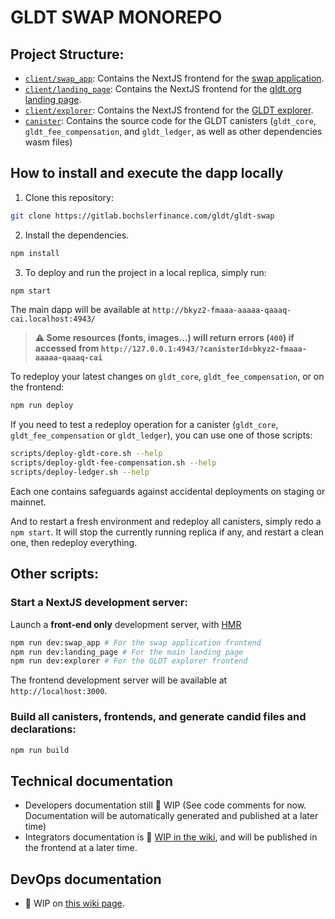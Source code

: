 # GLDT SWAP MONOREPO

## Project Structure:

- [`client/swap_app`](client/swap_app/): Contains the NextJS frontend for the [swap application](https://app.gldt.org).
- [`client/landing_page`](client/landing_page/): Contains the NextJS frontend for the [gldt.org landing page](https://gldt.org).
- [`client/explorer`](client/explorer): Contains the NextJS frontend for the [GLDT explorer](https://explorer.gldt.org).
- [`canister`](canister/): Contains the source code for the GLDT canisters (`gldt_core`, `gldt_fee_compensation`, and `gldt_ledger`, as well as other dependencies wasm files)

## How to install and execute the dapp locally

1. Clone this repository:
```sh
git clone https://gitlab.bochslerfinance.com/gldt/gldt-swap
```

2. Install the dependencies.
```sh
npm install
```

3. To deploy and run the project in a local replica, simply run:
```sh
npm start
```
The main dapp will be available at `http://bkyz2-fmaaa-aaaaa-qaaaq-cai.localhost:4943/`
> **⚠️ Some resources (fonts, images...) will return errors (`400`) if accessed from `http://127.0.0.1:4943/?canisterId=bkyz2-fmaaa-aaaaa-qaaaq-cai`**

To redeploy your latest changes on `gldt_core`, `gldt_fee_compensation`, or on the frontend:
```sh
npm run deploy
```

If you need to test a redeploy operation for a canister (`gldt_core`, `gldt_fee_compensation` or `gldt_ledger`), you can use one of those scripts:
```sh
scripts/deploy-gldt-core.sh --help
scripts/deploy-gldt-fee-compensation.sh --help
scripts/deploy-ledger.sh --help
```
Each one contains safeguards against accidental deployments on staging or mainnet.

And to restart a fresh environment and redeploy all canisters, simply redo a `npm start`. It will stop the currently running replica if any, and restart a clean one, then redeploy everything.

## Other scripts:

### Start a NextJS development server:
Launch a **front-end only** development server, with [HMR](https://webpack.js.org/concepts/hot-module-replacement/)

```sh
npm run dev:swap_app # For the swap application frontend
npm run dev:landing_page # For the main landing page
npm run dev:explorer # For the GLDT explorer frontend
```
The frontend development server will be available at `http://localhost:3000`.

### Build all canisters, frontends, and generate candid files and declarations:
```sh
npm run build
```

## Technical documentation
- Developers documentation still :construction: WIP (See code comments for now. Documentation will be automatically generated and published at a later time)
- Integrators documentation is :construction: [WIP in the wiki](https://gitlab.bochslerfinance.com/gldt/gldt-swap/-/wikis/home), and will be published in the frontend at a later time.

## DevOps documentation
- :construction: WIP on [this wiki page](https://gitlab.bochslerfinance.com/gldt/gldt-swap/-/wikis/Releases-and-Deployments-process).
